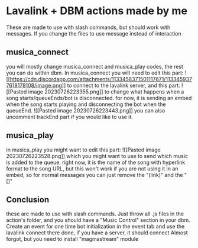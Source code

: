 # Lavalink + DBM actions made by me
These are made to use with slash commands, but should work with messages. If you change the files to use message instead of interaction
## musica_connect
you will mostly change musica_connect and musica_play codes, the rest you can do within dbm. In musica_connect you will need to edit this part:
![[https://cdn.discordapp.com/attachments/1133458371501117671/1133459377618178108/image.png]]
to connect to the lavalink server, and this part: 
![[Pasted image 20230726223355.png]]
to change what happens when a song starts/queueEnds/bot is disconnected. for now, it is sending an embed when the song starts playing and disconnecting the bot when the queueEnd.
![[Pasted image 20230726223443.png]]
you can also uncomment trackEnd part if you would like to use it.

## musica_play
in musica_play you might want to edit this part:
![[Pasted image 20230726223528.png]]
which you might want to use to send which music is added to the queue. right now, it is the name of the song with hyperlink format to the song URL, but this won't work if you are not using it in an embed, so for normal messages you can just remove the "(link)" and the "\[]" 
## Conclusion
these are made to use with slash commands. Just throw all .js files in the action's folder, and you should have a "Music Control" section in your dbm.
Create an event for one time bot initialization in the event tab and use the lavalink connect there
done, if you have a server, it should connect
Almost forgot, but you need to install "magmastream" module 
